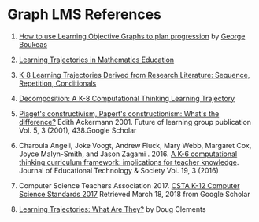 # Graph LMS References

1. [How to use Learning Objective Graphs to plan progression](https://teachcomputing.org/blog/how-to-use-learning-objectives-graphs-to-plan-progression) by [George Boukeas](https://www.linkedin.com/in/boukeas/)

2. [Learning Trajectories in Mathematics Education
](https://www.semanticscholar.org/paper/Learning-Trajectories-in-Mathematics-Education-Clements-Sarama/3af9b5add7f267fc0edc1b586a15820dacc1d133?p2df)

3. [K-8 Learning Trajectories Derived from Research Literature: Sequence, Repetition, Conditionals](https://dl.acm.org/doi/10.1145/3105726.3106166)

4. [Decomposition: A K-8 Computational Thinking Learning Trajectory](https://dl.acm.org/doi/10.1145/3230977.3230979)

5. [Piaget's constructivism, Papert's constructionism: What's the difference?](https://learning.media.mit.edu/content/publications/EA.Piaget%20_%20Papert.pdf) Edith Ackermann 2001. Future of learning group publication Vol. 5, 3 (2001), 438.Google Scholar

6. Charoula Angeli, Joke Voogt, Andrew Fluck, Mary Webb, Margaret Cox, Joyce Malyn-Smith, and Jason Zagami . 2016. [A K-6 computational thinking curriculum framework: implications for teacher knowledge](https://www.jstor.org/stable/jeductechsoci.19.3.47). Journal of Educational Technology & Society Vol. 19, 3 (2016)

7. Computer Science Teachers Association 2017. [CSTA K-12 Computer Science Standards 2017](https://www.csteachers.org/page/standards) Retrieved March 18, 2018 from Google Scholar

8. [Learning Trajectories: What Are They?](https://www.youtube.com/watch?v=0KiBDbNvQF0) by Doug Clements

